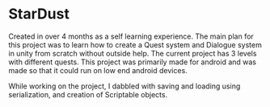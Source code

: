 # StarDust

Created in over 4 months as a self learning experience. The main plan for this project was to learn how to create a  Quest system and Dialogue system in unity from scratch without outside help. The current project has 3 levels with different quests. This project was primarily made for android and was made so that it could run on low end android devices.

While working on the project, I dabbled with saving and loading using serialization, and creation of Scriptable objects.
